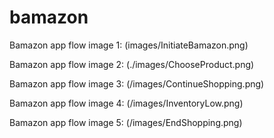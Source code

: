# bamazon

Bamazon app flow image 1:
(images/InitiateBamazon.png)

Bamazon app flow image 2:
(./images/ChooseProduct.png)

Bamazon app flow image 3:
(/images/ContinueShopping.png)

Bamazon app flow image 4:
(/images/InventoryLow.png)

Bamazon app flow image 5:
(/images/EndShopping.png)
